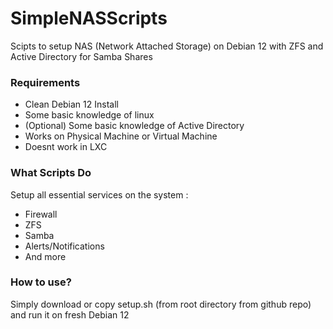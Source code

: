 # SimpleNASScripts

Scipts to setup NAS (Network Attached Storage) on Debian 12 with ZFS and Active Directory for Samba Shares

### Requirements

- Clean Debian 12 Install
- Some basic knowledge of linux
- (Optional) Some basic knowledge of Active Directory
- Works on Physical Machine or Virtual Machine
- Doesnt work in LXC

### What Scripts Do
Setup all essential services on the system :
 - Firewall
 - ZFS
 - Samba
 - Alerts/Notifications
 - And more


### How to use?
Simply download or copy setup.sh (from root directory from github repo) and run it on fresh Debian 12
